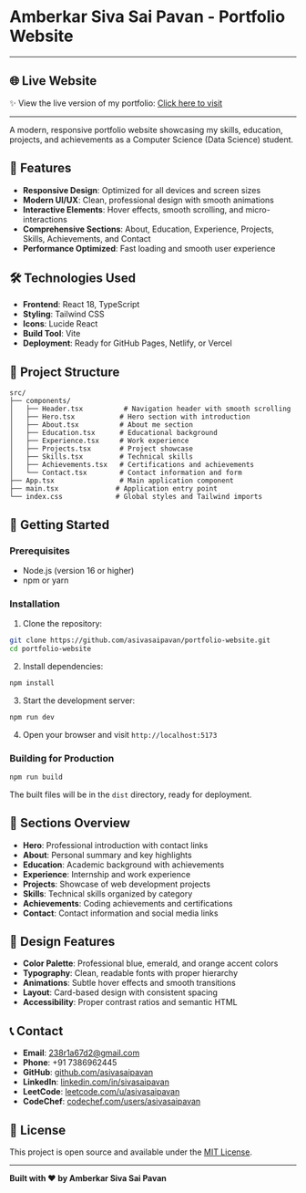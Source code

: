 # Amberkar Siva Sai Pavan - Portfolio Website
---

##  🌐 Live Website

✨ View the live version of my portfolio: [Click here to visit](https://my-portfolio-website-nu-drab.vercel.app/)

---

A modern, responsive portfolio website showcasing my skills, education, projects, and achievements as a Computer Science (Data Science) student.

## 🚀 Features

- **Responsive Design**: Optimized for all devices and screen sizes
- **Modern UI/UX**: Clean, professional design with smooth animations
- **Interactive Elements**: Hover effects, smooth scrolling, and micro-interactions
- **Comprehensive Sections**: About, Education, Experience, Projects, Skills, Achievements, and Contact
- **Performance Optimized**: Fast loading and smooth user experience

## 🛠️ Technologies Used

- **Frontend**: React 18, TypeScript
- **Styling**: Tailwind CSS
- **Icons**: Lucide React
- **Build Tool**: Vite
- **Deployment**: Ready for GitHub Pages, Netlify, or Vercel

## 📁 Project Structure

```
src/
├── components/
│   ├── Header.tsx          # Navigation header with smooth scrolling
│   ├── Hero.tsx           # Hero section with introduction
│   ├── About.tsx          # About me section
│   ├── Education.tsx      # Educational background
│   ├── Experience.tsx     # Work experience
│   ├── Projects.tsx       # Project showcase
│   ├── Skills.tsx         # Technical skills
│   ├── Achievements.tsx   # Certifications and achievements
│   └── Contact.tsx        # Contact information and form
├── App.tsx                # Main application component
├── main.tsx              # Application entry point
└── index.css             # Global styles and Tailwind imports
```

## 🚀 Getting Started

### Prerequisites

- Node.js (version 16 or higher)
- npm or yarn

### Installation

1. Clone the repository:
```bash
git clone https://github.com/asivasaipavan/portfolio-website.git
cd portfolio-website
```

2. Install dependencies:
```bash
npm install
```

3. Start the development server:
```bash
npm run dev
```

4. Open your browser and visit `http://localhost:5173`

### Building for Production

```bash
npm run build
```

The built files will be in the `dist` directory, ready for deployment.

## 📱 Sections Overview

- **Hero**: Professional introduction with contact links
- **About**: Personal summary and key highlights
- **Education**: Academic background with achievements
- **Experience**: Internship and work experience
- **Projects**: Showcase of web development projects
- **Skills**: Technical skills organized by category
- **Achievements**: Coding achievements and certifications
- **Contact**: Contact information and social media links

## 🎨 Design Features

- **Color Palette**: Professional blue, emerald, and orange accent colors
- **Typography**: Clean, readable fonts with proper hierarchy
- **Animations**: Subtle hover effects and smooth transitions
- **Layout**: Card-based design with consistent spacing
- **Accessibility**: Proper contrast ratios and semantic HTML

## 📞 Contact

- **Email**: 238r1a67d2@gmail.com
- **Phone**: +91 7386962445
- **GitHub**: [github.com/asivasaipavan](https://github.com/asivasaipavan)
- **LinkedIn**: [linkedin.com/in/sivasaipavan](https://linkedin.com/in/sivasaipavan)
- **LeetCode**: [leetcode.com/u/asivasaipavan](https://leetcode.com/u/asivasaipavan)
- **CodeChef**: [codechef.com/users/asivasaipavan](https://codechef.com/users/asivasaipavan)

## 📄 License

This project is open source and available under the [MIT License](LICENSE).

---

**Built with ❤️ by Amberkar Siva Sai Pavan**

